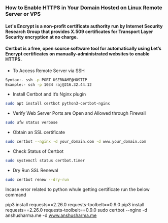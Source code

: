 ### How to Enable HTTPS in Your Domain Hosted on Linux Remote Server or VPS
#### Let's Encrypt is a non-profit certificate authority run by Internet Security Research Group that provides X.509 certificates for Transport Layer Security encryption at no charge.
#### Certbot is a free, open source software tool for automatically using Let’s Encrypt certificates on manually-administrated websites to enable HTTPS.

- To Access Remote Server via SSH
```sh
Syntax:- ssh -p PORT USERNAME@HOSTIP
Example:- ssh -p 1034 raj@216.32.44.12
```
- Install Certbot and it’s Nginx plugin
```sh
sudo apt install certbot python3-certbot-nginx
```
- Verify Web Server Ports are Open and Allowed through Firewall
```sh
sudo ufw status verbose
```
- Obtain an SSL certificate
```sh
sudo certbot --nginx -d your_domain.com -d www.your_domain.com
```
- Check Status of Certbot
```sh
sudo systemctl status certbot.timer
```
- Dry Run SSL Renewal
```sh
sudo certbot renew --dry-run
```

Incase error related to python whule getting certificate run the below command 

pip3 install requests==2.26.0 requests-toolbelt==0.9.0
pip3 install requests==2.26.0 requests-toolbelt==0.9.0
sudo certbot --nginx -d anshusharma.me -d www.anshusharma.me
